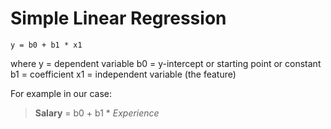# Simple Linear Regression

```
y = b0 + b1 * x1
```

where y = dependent variable
b0 = y-intercept or starting point or constant
b1 = coefficient
x1 = independent variable (the feature)

For example in our case:
> **Salary** = b0 + b1 * _Experience_
